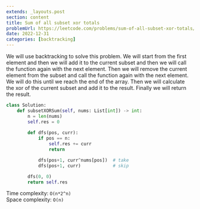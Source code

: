 ```yaml
---
extends: _layouts.post
section: content
title: Sum of all subset xor totals
problemUrl: https://leetcode.com/problems/sum-of-all-subset-xor-totals/
date: 2022-12-31
categories: [backtracking]
---
```


We will use backtracking to solve this problem. We will start from the first element and then we will add it to the current subset and then we will call the function again with the next element. Then we will remove the current element from the subset and call the function again with the next element. We will do this until we reach the end of the array. Then we will calculate the xor of the current subset and add it to the result. Finally we will return the result.

```python
class Solution:
    def subsetXORSum(self, nums: List[int]) -> int:
        n = len(nums)
        self.res = 0
        
        def dfs(pos, curr):
            if pos == n:
                self.res += curr
                return 

            dfs(pos+1, curr^nums[pos])  # take
            dfs(pos+1, curr)            # skip

        dfs(0, 0)
        return self.res
```

Time complexity: `O(n*2^n)` <br/>
Space complexity: `O(n)`